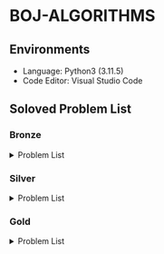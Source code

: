 # BOJ-ALGORITHMS

## Environments

- Language: Python3 (3.11.5)
- Code Editor: Visual Studio Code

## Soloved Problem List

### Bronze

<details>
<summary>Problem List</summary>

| **No**                                                                               | **Problem**                    | **Solved Date** | **Difficulty level** |
| :----------------------------------------------------------------------------------- | :----------------------------- | :-------------- | :------------------- |
| [1000](https://github.com/esaitchkim/boj-algorithms/blob/main/python3/0/1/1000.py)   | A+B                            | 2024-08-10      | Bronze 5             |
| [1001](https://github.com/esaitchkim/boj-algorithms/blob/main/python3/0/1/1001.py)   | A-B                            | 2024-08-10      | Bronze 5             |
| [1008](https://github.com/esaitchkim/boj-algorithms/blob/main/python3/0/1/1008.py)   | A/B                            | 2024-08-10      | Bronze 5             |
| [1076](https://github.com/esaitchkim/boj-algorithms/blob/main/python3/0/1/1076.py)   | 저항                           | 2024-10-04      | Bronze 2             |
| [1085](https://github.com/esaitchkim/boj-algorithms/blob/main/python3/0/1/1085.py)   | 직사각형에서 탈출              | 2024-09-11      | Bronze 3             |
| [1152](https://github.com/esaitchkim/boj-algorithms/blob/main/python3/0/1/1152.py)   | 단어의 개수                    | 2024-08-10      | Bronze 2             |
| [1259](https://github.com/esaitchkim/boj-algorithms/blob/main/python3/0/1/1259.py)   | 팰린드롬수                     | 2024-08-11      | Bronze 1             |
| [1330](https://github.com/esaitchkim/boj-algorithms/blob/main/python3/0/1/1330.py)   | 두 수 비교하기                 | 2024-08-10      | Bronze 5             |
| [1371](https://github.com/esaitchkim/boj-algorithms/blob/main/python3/0/1/1371.py)   | 가장 많은 글자                 | 2024-08-21      | Bronze 2             |
| [1546](https://github.com/esaitchkim/boj-algorithms/blob/main/python3/0/1/1546.py)   | 평균                           | 2024-08-13      | Bronze 1             |
| [1834](https://github.com/esaitchkim/boj-algorithms/blob/main/python3/0/1/1834.py)   | 나머지와 몫이 같은 수          | 2024-10-05      | Bronze 1             |
| [1934](https://github.com/esaitchkim/boj-algorithms/blob/main/python3/0/1/1934.py)   | 최소공배수                     | 2024-09-12      | Bronze 1             |
| [1978](https://github.com/esaitchkim/boj-algorithms/blob/main/python3/0/1/1978.py)   | 소수 찾기                      | 2024-08-11      | Bronze 2             |
| [2010](https://github.com/esaitchkim/boj-algorithms/blob/main/python3/0/2/2010.py)   | Electrical Outlets             | 2024-09-11      | Bronze 3             |
| [2231](https://github.com/esaitchkim/boj-algorithms/blob/main/python3/0/2/2231.py)   | 분해합                         | 2024-08-11      | Bronze 2             |
| [2292](https://github.com/esaitchkim/boj-algorithms/blob/main/python3/0/2/2231.py)   | 분해합                         | 2024-08-11      | Bronze 2             |
| [2338](https://github.com/esaitchkim/boj-algorithms/blob/main/python3/0/2/2292.py)   | 벌집                           | 2024-08-11      | Bronze 2             |
| [2393](https://github.com/esaitchkim/boj-algorithms/blob/main/python3/0/2/2393.py)   | Rook                           | 2024-08-31      | Bronze 5             |
| [2420](https://github.com/esaitchkim/boj-algorithms/blob/main/python3/0/2/2420.py)   | 사파리월드                     | 2024-08-12      | Bronze 5             |
| [2438](https://github.com/esaitchkim/boj-algorithms/blob/main/python3/0/2/2438.py)   | 별 찍기 - 1                    | 2024-08-10      | Bronze 3             |
| [2439](https://github.com/esaitchkim/boj-algorithms/blob/main/python3/0/2/2439.py)   | 별 찍기 - 2                    | 2024-08-10      | Bronze 4             |
| [2475](https://github.com/esaitchkim/boj-algorithms/blob/main/python3/0/2/2475.py)   | 검증수                         | 2024-08-10      | Bronze 5             |
| [2557](https://github.com/esaitchkim/boj-algorithms/blob/main/python3/0/2/2557.py)   | Hello World                    | 2024-08-10      | Bronze 5             |
| [2562](https://github.com/esaitchkim/boj-algorithms/blob/main/python3/0/2/2562.py)   | 최댓값                         | 2024-08-10      | Bronze 3             |
| [2577](https://github.com/esaitchkim/boj-algorithms/blob/main/python3/0/2/2577.py)   | 숫자의 개수                    | 2024-08-10      | Bronze 2             |
| [2609](https://github.com/esaitchkim/boj-algorithms/blob/main/python3/0/2/2609.py)   | 최대공약수와 최소공배수        | 2024-08-13      | Bronze 1             |
| [2675](https://github.com/esaitchkim/boj-algorithms/blob/main/python3/0/2/2675.py)   | 문자열 반복                    | 2024-08-10      | Bronze 2             |
| [2738](https://github.com/esaitchkim/boj-algorithms/blob/main/python3/0/2/2738.py)   | 행렬 덧셈                      | 2024-08-13      | Bronze 5             |
| [2739](https://github.com/esaitchkim/boj-algorithms/blob/main/python3/0/2/2739.py)   | 구구단                         | 2024-08-10      | Bronze 5             |
| [2741](https://github.com/esaitchkim/boj-algorithms/blob/main/python3/0/2/2741.py)   | N 찍기                         | 2024-08-10      | Bronze 5             |
| [2743](https://github.com/esaitchkim/boj-algorithms/blob/main/python3/0/2/2743.py)   | 단어 길이 재기                 | 2024-08-13      | Bronze 5             |
| [2744](https://github.com/esaitchkim/boj-algorithms/blob/main/python3/0/2/2744.py)   | 대소문자 바꾸기                | 2024-08-13      | Bronze 5             |
| [2750](https://github.com/esaitchkim/boj-algorithms/blob/main/python3/0/2/2750.py)   | 수 정렬하기                    | 2024-09-10      | Bronze 2             |
| [2753](https://github.com/esaitchkim/boj-algorithms/blob/main/python3/0/2/2753.py)   | 윤년                           | 2024-08-10      | Bronze 5             |
| [2754](https://github.com/esaitchkim/boj-algorithms/blob/main/python3/0/2/2754.py)   | 학점계산                       | 2024-08-13      | Bronze 3             |
| [2775](https://github.com/esaitchkim/boj-algorithms/blob/main/python3/0/2/2775.py)   | 부녀회장이 될테야              | 2024-08-13      | Bronze 1             |
| [2798](https://github.com/esaitchkim/boj-algorithms/blob/main/python3/0/2/2798.py)   | 블랙잭                         | 2024-08-11      | Bronze 2             |
| [2851](https://github.com/esaitchkim/boj-algorithms/blob/main/python3/0/2/2851.py)   | GLJIVE                         | 2024-09-20      | Bronze 1             |
| [2869](https://github.com/esaitchkim/boj-algorithms/blob/main/python3/0/2/2869.py)   | 달팽이는 올라가고 싶다         | 2024-08-13      | Bronze 1             |
| [2884](https://github.com/esaitchkim/boj-algorithms/blob/main/python3/0/2/2884.py)   | 알람 시계                      | 2024-08-10      | Bronze 3             |
| [2920](https://github.com/esaitchkim/boj-algorithms/blob/main/python3/0/2/2920.py)   | 음계                           | 2024-08-10      | Bronze 2             |
| [3009](https://github.com/esaitchkim/boj-algorithms/blob/main/python3/0/3/3009.py)   | CETVRTA                        | 2024-09-06      | Bronze 3             |
| [3052](https://github.com/esaitchkim/boj-algorithms/blob/main/python3/0/3/3052.py)   | 나머지                         | 2024-08-10      | Bronze 2             |
| [4101](https://github.com/esaitchkim/boj-algorithms/blob/main/python3/0/4/4101.py)   | Which is Greater?              | 2024-09-04      | Bronze 5             |
| [4153](https://github.com/esaitchkim/boj-algorithms/blob/main/python3/0/4/4153.py)   | 직각삼각형                     | 2024-08-11      | Bronze 3             |
| [4470](https://github.com/esaitchkim/boj-algorithms/blob/main/python3/0/4/4470.py)   | Number the lines               | 2024-08-21      | Bronze 4             |
| [4766](https://github.com/esaitchkim/boj-algorithms/blob/main/python3/0/4/4766.py)   | A Simple Question of Chemistry | 2024-08-15      | Bronze 3             |
| [5358](https://github.com/esaitchkim/boj-algorithms/blob/main/python3/0/5/5358.py)   | Football Team                  | 2024-08-21      | Bronze 4             |
| [5565](https://github.com/esaitchkim/boj-algorithms/blob/main/python3/0/5/5565.py)   | レシート                       | 2024-09-25      | Bronze 3             |
| [5597](https://github.com/esaitchkim/boj-algorithms/blob/main/python3/0/5/5597.py)   | 과제 안 내신 분..?             | 2024-08-12      | Bronze 3             |
| [6131](https://github.com/esaitchkim/boj-algorithms/blob/main/python3/0/6/6131.py)   | Perfect Squares                | 2024-09-11      | Bronze 3             |
| [6679](https://github.com/esaitchkim/boj-algorithms/blob/main/python3/0/6/6679.py)   | Specialized Four-Digit Numbers | 2024-09-06      | Bronze 2             |
| [7287](https://github.com/esaitchkim/boj-algorithms/blob/main/python3/0/7/7287.py)   | 등록                           | 2024-08-12      | Bronze 5             |
| [8932](https://github.com/esaitchkim/boj-algorithms/blob/main/python3/0/8/8932.py)   | Heptathlon                     | 2024-09-01      | Bronze 3             |
| [8958](https://github.com/esaitchkim/boj-algorithms/blob/main/python3/0/8/8958.py)   | OX퀴즈                         | 2024-08-10      | Bronze 2             |
| [9086](https://github.com/esaitchkim/boj-algorithms/blob/main/python3/0/9/9086.py)   | 문자열                         | 2024-08-13      | Bronze 5             |
| [9498](https://github.com/esaitchkim/boj-algorithms/blob/main/python3/0/9/9498.py)   | 시험 성적                      | 2024-08-11      | Bronze 5             |
| [9653](https://github.com/esaitchkim/boj-algorithms/blob/main/python3/0/9/9653.py)   | Star Wars Logo                 | 2024-08-15      | Bronze 5             |
| [10162](https://github.com/esaitchkim/boj-algorithms/blob/main/python3/1/0/10162.py) | 전자레인지                     | 2024-09-14      | Bronze 3             |
| [10171](https://github.com/esaitchkim/boj-algorithms/blob/main/python3/1/0/10171.py) | 고양이                         | 2024-08-11      | Bronze 5             |
| [10172](https://github.com/esaitchkim/boj-algorithms/blob/main/python3/1/0/10172.py) | 개                             | 2024-08-11      | Bronze 5             |
| [10250](https://github.com/esaitchkim/boj-algorithms/blob/main/python3/1/0/10250.py) | ACM 호텔                       | 2024-08-11      | Bronze 3             |
| [10409](https://github.com/esaitchkim/boj-algorithms/blob/main/python3/1/0/10409.py) | 서버                           | 2024-08-11      | Bronze 3             |
| [10699](https://github.com/esaitchkim/boj-algorithms/blob/main/python3/1/0/10699.py) | 오늘 날짜                      | 2024-08-12      | Bronze 5             |
| [10804](https://github.com/esaitchkim/boj-algorithms/blob/main/python3/1/0/10804.py) | 카드 역배치                    | 2024-09-12      | Bronze 2             |
| [10807](https://github.com/esaitchkim/boj-algorithms/blob/main/python3/1/0/10807.py) | 개수 세기                      | 2024-08-12      | Bronze 5             |
| [10809](https://github.com/esaitchkim/boj-algorithms/blob/main/python3/1/0/10809.py) | 알파벳 찾기                    | 2024-08-11      | Bronze 2             |
| [10817](https://github.com/esaitchkim/boj-algorithms/blob/main/python3/1/0/10817.py) | 세 수                          | 2024-09-10      | Bronze 3             |
| [10818](https://github.com/esaitchkim/boj-algorithms/blob/main/python3/1/0/10818.py) | 최소, 최대                     | 2024-08-11      | Bronze 3             |
| [10823](https://github.com/esaitchkim/boj-algorithms/blob/main/python3/1/0/10823.py) | 네 수                          | 2024-08-15      | Bronze 3             |
| [10869](https://github.com/esaitchkim/boj-algorithms/blob/main/python3/1/0/10869.py) | 사칙연산                       | 2024-08-11      | Bronze 5             |
| [10871](https://github.com/esaitchkim/boj-algorithms/blob/main/python3/1/0/10871.py) | X보다 작은 수                  | 2024-08-11      | Bronze 5             |
| [10872](https://github.com/esaitchkim/boj-algorithms/blob/main/python3/1/0/10872.py) | 팩토리얼                       | 2024-08-12      | Bronze 3             |
| [10874](https://github.com/esaitchkim/boj-algorithms/blob/main/python3/1/0/10874.py) | Dr. L's exam                   | 2024-09-01      | Bronze 3             |
| [10926](https://github.com/esaitchkim/boj-algorithms/blob/main/python3/1/0/10926.py) | 10926                          | 2024-08-21      | Bronze 5             |
| [10950](https://github.com/esaitchkim/boj-algorithms/blob/main/python3/1/0/10950.py) | A+B - 3                        | 2024-08-11      | Bronze 5             |
| [10951](https://github.com/esaitchkim/boj-algorithms/blob/main/python3/1/0/10951.py) | A+B - 4                        | 2024-08-11      | Bronze 5             |
| [10952](https://github.com/esaitchkim/boj-algorithms/blob/main/python3/1/0/10952.py) | A+B - 5                        | 2024-08-11      | Bronze 5             |
| [10989](https://github.com/esaitchkim/boj-algorithms/blob/main/python3/1/0/10989.py) | 수 정렬하기 3                  | 2024-08-13      | Bronze 1             |
| [10998](https://github.com/esaitchkim/boj-algorithms/blob/main/python3/1/0/10998.py) | A×B                            | 2024-08-11      | Bronze 5             |
| [11050](https://github.com/esaitchkim/boj-algorithms/blob/main/python3/1/1/11050.py) | 이항 계수 1                    | 2024-08-14      | Bronze 1             |
| [11382](https://github.com/esaitchkim/boj-algorithms/blob/main/python3/1/1/11382.py) | 꼬마 정민                      | 2024-08-12      | Bronze 5             |
| [11654](https://github.com/esaitchkim/boj-algorithms/blob/main/python3/1/1/11654.py) | 아스키 코드                    | 2024-08-11      | Bronze 5             |
| [11718](https://github.com/esaitchkim/boj-algorithms/blob/main/python3/1/1/11718.py) | 그대로 출력하기                | 2024-08-13      | Bronze 3             |
| [11720](https://github.com/esaitchkim/boj-algorithms/blob/main/python3/1/1/11720.py) | 숫자의 합                      | 2024-08-11      | Bronze 4             |
| [11942](https://github.com/esaitchkim/boj-algorithms/blob/main/python3/1/1/11942.py) | 고려대는 사랑입니다            | 2024-08-11      | Bronze 5             |
| [13155](https://github.com/esaitchkim/boj-algorithms/blob/main/python3/1/3/13155.py) | Common Knowledge               | 2024-10-07      | Bronze 1             |
| [13227](https://github.com/esaitchkim/boj-algorithms/blob/main/python3/1/3/13227.py) | 큰 수 곱셈                     | 2024-08-21      | Bronze 5             |
| [14038](https://github.com/esaitchkim/boj-algorithms/blob/main/python3/1/4/14038.py) | Tournament Selection           | 2024-08-15      | Bronze 4             |
| [14209](https://github.com/esaitchkim/boj-algorithms/blob/main/python3/1/4/14209.py) | Bridž                          | 2024-08-18      | Bronze 3             |
| [14652](https://github.com/esaitchkim/boj-algorithms/blob/main/python3/1/4/14652.py) | 나는 행복합니다~               | 2024-10-02      | Bronze 4             |
| [14681](https://github.com/esaitchkim/boj-algorithms/blob/main/python3/1/4/14681.py) | 사분면 고르기                  | 2024-08-12      | Bronze 5             |
| [14924](https://github.com/esaitchkim/boj-algorithms/blob/main/python3/1/4/14924.py) | 폰 노이만과 파리               | 2024-09-18      | Bronze 4             |
| [14928](https://github.com/esaitchkim/boj-algorithms/blob/main/python3/1/4/14928.py) | 큰 수 (BIG)                    | 2024-09-25      | Bronze 5             |
| [15232](https://github.com/esaitchkim/boj-algorithms/blob/main/python3/1/5/15232.py) | Rectangles                     | 2024-08-15      | Bronze 5             |
| [15552](https://github.com/esaitchkim/boj-algorithms/blob/main/python3/1/5/15552.py) | 빠른 A+B                       | 2024-08-12      | Bronze 4             |
| [15733](https://github.com/esaitchkim/boj-algorithms/blob/main/python3/1/5/15733.py) | 나는 누구인가                  | 2024-08-31      | Bronze 5             |
| [15740](https://github.com/esaitchkim/boj-algorithms/blob/main/python3/1/5/15740.py) | A+B - 9                        | 2024-08-15      | Bronze 5             |
| [15818](https://github.com/esaitchkim/boj-algorithms/blob/main/python3/1/5/15818.py) | 오버플로우와 모듈러            | 2024-09-18      | Bronze 4             |
| [15829](https://github.com/esaitchkim/boj-algorithms/blob/main/python3/1/5/15829.py) | Hashing                        | 2024-08-11      | Bronze 2             |
| [15962](https://github.com/esaitchkim/boj-algorithms/blob/main/python3/1/5/15962.py) | 새로운 시작                    | 2024-09-11      | Bronze 5             |
| [15964](https://github.com/esaitchkim/boj-algorithms/blob/main/python3/1/5/15964.py) | 이상한 기호                    | 2024-08-13      | Bronze 5             |
| [16431](https://github.com/esaitchkim/boj-algorithms/blob/main/python3/1/6/16431.py) | 베시와 데이지                  | 2024-09-26      | Bronze 3             |
| [16546](https://github.com/esaitchkim/boj-algorithms/blob/main/python3/1/6/16546.py) | Missing Runners                | 2024-09-11      | Bronze 3             |
| [16993](https://github.com/esaitchkim/boj-algorithms/blob/main/python3/1/6/16993.py) | Pizza Deal                     | 2024-09-04      | Bronze 4             |
| [17010](https://github.com/esaitchkim/boj-algorithms/blob/main/python3/1/7/17010.py) | Time to Decompress             | 2024-08-11      | Bronze 4             |
| [17094](https://github.com/esaitchkim/boj-algorithms/blob/main/python3/1/7/17094.py) | Serious Problem                | 2024-08-21      | Bronze 3             |
| [17356](https://github.com/esaitchkim/boj-algorithms/blob/main/python3/1/7/17356.py) | 욱 제                          | 2024-09-01      | Bronze 4             |
| [17874](https://github.com/esaitchkim/boj-algorithms/blob/main/python3/1/7/17874.py) | Piece of Cake!                 | 2024-09-18      | Bronze 4             |
| [19843](https://github.com/esaitchkim/boj-algorithms/blob/main/python3/1/9/19843.py) | 수면 패턴                      | 2024-09-27      | Bronze 1             |
| [20492](https://github.com/esaitchkim/boj-algorithms/blob/main/python3/2/0/20492.py) | 세금                           | 2024-08-15      | Bronze 5             |
| [21300](https://github.com/esaitchkim/boj-algorithms/blob/main/python3/2/1/21300.py) | Bottle Return                  | 2024-09-12      | Bronze 5             |
| [21612](https://github.com/esaitchkim/boj-algorithms/blob/main/python3/2/1/21612.py) | Boiling Water                  | 2024-09-18      | Bronze 4             |
| [21638](https://github.com/esaitchkim/boj-algorithms/blob/main/python3/2/1/21638.py) | SMS from MCHS                  | 2024-10-03      | Bronze 4             |
| [21965](https://github.com/esaitchkim/boj-algorithms/blob/main/python3/2/1/21965.py) | 드높은 남산 위에 우뚝 선       | 2024-09-27      | Bronze 1             |
| [22193](https://github.com/esaitchkim/boj-algorithms/blob/main/python3/2/2/22193.py) | Multiply                       | 2024-09-04      | Bronze 5             |
| [25083](https://github.com/esaitchkim/boj-algorithms/blob/main/python3/2/5/25083.py) | 새싹                           | 2024-08-11      | Bronze 5             |
| [25304](https://github.com/esaitchkim/boj-algorithms/blob/main/python3/2/5/25304.py) | 영수증                         | 2024-08-31      | Bronze 4             |
| [25400](https://github.com/esaitchkim/boj-algorithms/blob/main/python3/2/5/25400.py) | 제자리                         | 2024-09-26      | Bronze 1             |
| [25495](https://github.com/esaitchkim/boj-algorithms/blob/main/python3/2/5/25495.py) | 에어팟                         | 2024-09-19      | Bronze 2             |
| [25629](https://github.com/esaitchkim/boj-algorithms/blob/main/python3/2/5/25629.py) | 홀짝 수열                      | 2024-09-06      | Bronze 3             |
| [26082](https://github.com/esaitchkim/boj-algorithms/blob/main/python3/2/6/26082.py) | WARBOY                         | 2024-08-11      | Bronze 5             |
| [26307](https://github.com/esaitchkim/boj-algorithms/blob/main/python3/2/6/26307.py) | Correct                        | 2024-09-25      | Bronze 5             |
| [26546](https://github.com/esaitchkim/boj-algorithms/blob/main/python3/2/6/26546.py) | Reverse                        | 2024-09-11      | Bronze 4             |
| [27389](https://github.com/esaitchkim/boj-algorithms/blob/main/python3/2/7/27389.py) | Metronome                      | 2024-09-04      | Bronze 5             |
| [27866](https://github.com/esaitchkim/boj-algorithms/blob/main/python3/2/7/27866.py) | 문자와 문자열                  | 2024-08-11      | Bronze 5             |
| [28097](https://github.com/esaitchkim/boj-algorithms/blob/main/python3/2/8/28097.py) | 모범생 포닉스                  | 2024-08-21      | Bronze 4             |
| [28113](https://github.com/esaitchkim/boj-algorithms/blob/main/python3/2/8/28113.py) | 정보섬의 대중교통              | 2024-08-15      | Bronze 5             |
| [28702](https://github.com/esaitchkim/boj-algorithms/blob/main/python3/2/8/28702.py) | FizzBuzz                       | 2024-08-14      | Bronze 1             |
| [29732](https://github.com/esaitchkim/boj-algorithms/blob/main/python3/2/9/29732.py) | Rick-Roll Virus                | 2024-10-06      | Bronze 1             |
| [29863](https://github.com/esaitchkim/boj-algorithms/blob/main/python3/2/9/29863.py) | Arno's Sleep Schedule          | 2024-08-21      | Bronze 5             |
| [30030](https://github.com/esaitchkim/boj-algorithms/blob/main/python3/3/0/30030.py) | 스위트콘 가격 구하기           | 2024-08-11      | Bronze 5             |
| [30031](https://github.com/esaitchkim/boj-algorithms/blob/main/python3/3/0/30031.py) | 지폐 세기                      | 2024-09-05      | Bronze 4             |
| [30328](https://github.com/esaitchkim/boj-algorithms/blob/main/python3/3/0/30328.py) | Java Warriors                  | 2024-08-31      | Bronze 5             |
| [30802](https://github.com/esaitchkim/boj-algorithms/blob/main/python3/3/0/30802.py) | 웰컴 키트                      | 2024-08-11      | Bronze 3             |
| [31403](https://github.com/esaitchkim/boj-algorithms/blob/main/python3/3/1/31403.py) | A + B - C                      | 2024-08-11      | Bronze 4             |
| [31450](https://github.com/esaitchkim/boj-algorithms/blob/main/python3/3/1/31450.py) | Everyone is a winner           | 2024-08-31      | Bronze 5             |

</details>

### Silver

<details>
<summary>Problem List</summary>

| **No**                                                                               | **Problem**                 | **Solved Date** | **Difficulty level** |
| :----------------------------------------------------------------------------------- | :-------------------------- | :-------------- | :------------------- |
| [1002](https://github.com/esaitchkim/boj-algorithms/blob/main/python3/0/1/1002.py)   | 터렛                        | 2024-09-11      | Silver 3             |
| [1003](https://github.com/esaitchkim/boj-algorithms/blob/main/python3/0/1/1003.py)   | 피보나치 함수               | 2024-08-19      | Silver 3             |
| [1004](https://github.com/esaitchkim/boj-algorithms/blob/main/python3/0/1/1004.py)   | 어린 왕자                   | 2024-09-11      | Silver 3             |
| [1012](https://github.com/esaitchkim/boj-algorithms/blob/main/python3/0/1/1012.py)   | 유기농 배추                 | 2024-08-20      | Silver 2             |
| [1018](https://github.com/esaitchkim/boj-algorithms/blob/main/python3/0/1/1018.py)   | 체스판 다시 칠하기          | 2024-08-14      | Silver 4             |
| [1026](https://github.com/esaitchkim/boj-algorithms/blob/main/python3/0/1/1026.py)   | 보물                        | 2024-09-14      | Silver 4             |
| [1149](https://github.com/esaitchkim/boj-algorithms/blob/main/python3/0/1/1149.py)   | RGB거리                     | 2024-08-27      | Silver 1             |
| [1181](https://github.com/esaitchkim/boj-algorithms/blob/main/python3/0/1/1181.py)   | 단어 정렬                   | 2024-08-14      | Silver 5             |
| [1260](https://github.com/esaitchkim/boj-algorithms/blob/main/python3/0/1/1260.py)   | DFS와 BFS                   | 2024-08-20      | Silver 2             |
| [1316](https://github.com/esaitchkim/boj-algorithms/blob/main/python3/0/1/1316.py)   | 그룹 단어 체커              | 2024-09-22      | Silver 5             |
| [1343](https://github.com/esaitchkim/boj-algorithms/blob/main/python3/0/1/1343.py)   | 폴리오미노                  | 2024-09-14      | Silver 5             |
| [1388](https://github.com/esaitchkim/boj-algorithms/blob/main/python3/0/1/1388.py)   | 바닥 장식                   | 2024-09-21      | Silver 4             |
| [1427](https://github.com/esaitchkim/boj-algorithms/blob/main/python3/0/1/1427.py)   | 소트인사이드                | 2024-09-10      | Silver 5             |
| [1436](https://github.com/esaitchkim/boj-algorithms/blob/main/python3/0/1/1436.py)   | 영화감독 숌                 | 2024-08-14      | Silver 5             |
| [1439](https://github.com/esaitchkim/boj-algorithms/blob/main/python3/0/1/1439.py)   | 뒤집기                      | 2024-09-14      | Silver 5             |
| [1463](https://github.com/esaitchkim/boj-algorithms/blob/main/python3/0/1/1463.py)   | 1로 만들기                  | 2024-08-14      | Silver 3             |
| [1541](https://github.com/esaitchkim/boj-algorithms/blob/main/python3/0/1/1541.py)   | 잃어버린 괄호               | 2024-08-20      | Silver 2             |
| [1620](https://github.com/esaitchkim/boj-algorithms/blob/main/python3/0/1/1620.py)   | 나는야 포켓몬 마스터 이다솜 | 2024-08-18      | Silver 4             |
| [1629](https://github.com/esaitchkim/boj-algorithms/blob/main/python3/0/1/1629.py)   | 곱셈                        | 2024-08-28      | Silver 1             |
| [1654](https://github.com/esaitchkim/boj-algorithms/blob/main/python3/0/1/1654.py)   | 랜선 자르기                 | 2024-08-17      | Silver 2             |
| [1676](https://github.com/esaitchkim/boj-algorithms/blob/main/python3/0/1/1676.py)   | 팩토리얼 0의 개수           | 2024-08-14      | Silver 5             |
| [1764](https://github.com/esaitchkim/boj-algorithms/blob/main/python3/0/1/1764.py)   | 듣보잡                      | 2024-08-18      | Silver 4             |
| [1789](https://github.com/esaitchkim/boj-algorithms/blob/main/python3/0/1/1789.py)   | 수들의 합                   | 2024-09-13      | Silver 5             |
| [1817](https://github.com/esaitchkim/boj-algorithms/blob/main/python3/0/1/1817.py)   | 짐 챙기는 숌                | 2024-09-28      | Silver 5             |
| [1874](https://github.com/esaitchkim/boj-algorithms/blob/main/python3/0/1/1874.py)   | 스택 수열                   | 2024-08-17      | Silver 2             |
| [1920](https://github.com/esaitchkim/boj-algorithms/blob/main/python3/0/1/1920.py)   | 수 찾기                     | 2024-08-14      | Silver 4             |
| [1927](https://github.com/esaitchkim/boj-algorithms/blob/main/python3/0/1/1927.py)   | 최소 힙                     | 2024-09-09      | Silver 2             |
| [1929](https://github.com/esaitchkim/boj-algorithms/blob/main/python3/0/1/1929.py)   | 소수 구하기                 | 2024-08-17      | Silver 3             |
| [1931](https://github.com/esaitchkim/boj-algorithms/blob/main/python3/0/1/1931.py)   | 회의실 배정                 | 2024-09-10      | Silver 1             |
| [1932](https://github.com/esaitchkim/boj-algorithms/blob/main/python3/0/1/1932.py)   | The Triangle                | 2024-08-29      | Silver 1             |
| [1966](https://github.com/esaitchkim/boj-algorithms/blob/main/python3/0/1/1966.py)   | Printer Queue               | 2024-08-17      | Silver 3             |
| [1991](https://github.com/esaitchkim/boj-algorithms/blob/main/python3/0/1/1991.py)   | 트리 순회                   | 2024-08-30      | Silver 1             |
| [2057](https://github.com/esaitchkim/boj-algorithms/blob/main/python3/0/2/2057.py)   | 팩토리얼 분해               | 2024-09-29      | Silver 5             |
| [2108](https://github.com/esaitchkim/boj-algorithms/blob/main/python3/0/2/2108.py)   | 통계학                      | 2024-08-17      | Silver 3             |
| [2164](https://github.com/esaitchkim/boj-algorithms/blob/main/python3/0/2/2164.py)   | 카드2                       | 2024-08-14      | Silver 4             |
| [2238](https://github.com/esaitchkim/boj-algorithms/blob/main/python3/0/2/2238.py)   | 경매                        | 2024-09-27      | Silver 5             |
| [2389](https://github.com/esaitchkim/boj-algorithms/blob/main/python3/0/2/2389.py)   | ŠEĆER                       | 2024-08-15      | Silver 4             |
| [2477](https://github.com/esaitchkim/boj-algorithms/blob/main/python3/0/2/2477.py)   | 참외밭                      | 2024-09-11      | Silver 2             |
| [2579](https://github.com/esaitchkim/boj-algorithms/blob/main/python3/0/2/2579.py)   | 계단 오르기                 | 2024-08-19      | Silver 3             |
| [2606](https://github.com/esaitchkim/boj-algorithms/blob/main/python3/0/2/2606.py)   | 바이러스                    | 2024-08-19      | Silver 3             |
| [2630](https://github.com/esaitchkim/boj-algorithms/blob/main/python3/0/2/2630.py)   | 색종이 만들기               | 2024-09-07      | Silver 2             |
| [2751](https://github.com/esaitchkim/boj-algorithms/blob/main/python3/0/2/2751.py)   | 수 정렬하기 2               | 2024-08-14      | Silver 5             |
| [3063](https://github.com/esaitchkim/boj-algorithms/blob/main/python3/0/3/3063.py)   | 게시판                      | 2024-09-18      | Silver 5             |
| [3135](https://github.com/esaitchkim/boj-algorithms/blob/main/python3/0/3/3135.py)   | RADIO                       | 2024-09-28      | Silver 5             |
| [4383](https://github.com/esaitchkim/boj-algorithms/blob/main/python3/0/4/4383.py)   | Jolly Jumpers               | 2024-09-20      | Silver 5             |
| [4949](https://github.com/esaitchkim/boj-algorithms/blob/main/python3/0/4/4949.py)   | The Balance of the World    | 2024-08-15      | Silver 4             |
| [6179](https://github.com/esaitchkim/boj-algorithms/blob/main/python3/0/6/6179.py)   | Oh Those Rollers            | 2024-09-16      | Silver 2             |
| [6186](https://github.com/esaitchkim/boj-algorithms/blob/main/python3/0/6/6186.py)   | Best Grass                  | 2024-09-22      | Silver 5             |
| [6550](https://github.com/esaitchkim/boj-algorithms/blob/main/python3/0/6/6550.py)   | All in All                  | 2024-09-29      | Silver 5             |
| [7568](https://github.com/esaitchkim/boj-algorithms/blob/main/python3/0/7/7568.py)   | 덩치                        | 2024-08-14      | Silver 5             |
| [9012](https://github.com/esaitchkim/boj-algorithms/blob/main/python3/0/9/9012.py)   | Parenthesis                 | 2024-08-16      | Silver 4             |
| [9095](https://github.com/esaitchkim/boj-algorithms/blob/main/python3/0/9/9095.py)   | Adding 1s, 2s, and 3s       | 2024-08-19      | Silver 3             |
| [9237](https://github.com/esaitchkim/boj-algorithms/blob/main/python3/0/9/9237.py)   | Planting Trees              | 2024-09-28      | Silver 5             |
| [9375](https://github.com/esaitchkim/boj-algorithms/blob/main/python3/0/9/9375.py)   | Incognito                   | 2024-08-19      | Silver 3             |
| [9461](https://github.com/esaitchkim/boj-algorithms/blob/main/python3/0/9/9461.py)   | Padovan Sequence            | 2024-08-19      | Silver 3             |
| [9465](https://github.com/esaitchkim/boj-algorithms/blob/main/python3/0/9/9465.py)   | Stickers                    | 2024-09-02      | Silver 1             |
| [10773](https://github.com/esaitchkim/boj-algorithms/blob/main/python3/1/0/10773.py) | Zero That Out               | 2024-08-16      | Silver 4             |
| [10814](https://github.com/esaitchkim/boj-algorithms/blob/main/python3/1/0/10814.py) | 나이순 정렬                 | 2024-08-14      | Silver 5             |
| [10815](https://github.com/esaitchkim/boj-algorithms/blob/main/python3/1/0/10815.py) | 숫자 카드                   | 2024-09-30      | Silver 5             |
| [10816](https://github.com/esaitchkim/boj-algorithms/blob/main/python3/1/0/10816.py) | 숫자 카드 2                 | 2024-08-16      | Silver 4             |
| [10828](https://github.com/esaitchkim/boj-algorithms/blob/main/python3/1/0/10828.py) | 스택                        | 2024-08-16      | Silver 4             |
| [10845](https://github.com/esaitchkim/boj-algorithms/blob/main/python3/1/0/10845.py) | 큐                          | 2024-08-16      | Silver 4             |
| [10866](https://github.com/esaitchkim/boj-algorithms/blob/main/python3/1/0/10866.py) | 덱                          | 2024-10-01      | Silver 4             |
| [11047](https://github.com/esaitchkim/boj-algorithms/blob/main/python3/1/1/11047.py) | 동전 0                      | 2024-08-18      | Silver 4             |
| [11053](https://github.com/esaitchkim/boj-algorithms/blob/main/python3/1/1/11053.py) | 가장 긴 증가하는 부분 수열  | 2024-08-23      | Silver 2             |
| [11256](https://github.com/esaitchkim/boj-algorithms/blob/main/python3/1/1/11256.py) | Jelly Bean                  | 2024-09-29      | Silver 2             |
| [11399](https://github.com/esaitchkim/boj-algorithms/blob/main/python3/1/1/11399.py) | ATM                         | 2024-08-18      | Silver 4             |
| [11650](https://github.com/esaitchkim/boj-algorithms/blob/main/python3/1/1/11650.py) | 좌표 정렬하기               | 2024-08-14      | Silver 5             |
| [11651](https://github.com/esaitchkim/boj-algorithms/blob/main/python3/1/1/11651.py) | 좌표 정렬하기 2             | 2024-08-14      | Silver 5             |
| [11659](https://github.com/esaitchkim/boj-algorithms/blob/main/python3/1/1/11659.py) | 구간 합 구하기 4            | 2024-08-20      | Silver 3             |
| [11660](https://github.com/esaitchkim/boj-algorithms/blob/main/python3/1/1/11660.py) | 구간 합 구하기 5            | 2024-09-02      | Silver 1             |
| [11723](https://github.com/esaitchkim/boj-algorithms/blob/main/python3/1/1/11723.py) | 집합                        | 2024-08-18      | Silver 5             |
| [11725](https://github.com/esaitchkim/boj-algorithms/blob/main/python3/1/1/11725.py) | 트리의 부모 찾기            | 2024-08-24      | Silver 2             |
| [11726](https://github.com/esaitchkim/boj-algorithms/blob/main/python3/1/1/11726.py) | 2×n 타일링                  | 2024-08-20      | Silver 3             |
| [11727](https://github.com/esaitchkim/boj-algorithms/blob/main/python3/1/1/11727.py) | 2×n 타일링 2                | 2024-08-20      | Silver 3             |
| [11866](https://github.com/esaitchkim/boj-algorithms/blob/main/python3/1/1/11866.py) | 요세푸스 문제 0             | 2024-08-16      | Silver 4             |
| [13305](https://github.com/esaitchkim/boj-algorithms/blob/main/python3/1/3/13305.py) | 주유소                      | 2024-09-14      | Silver 3             |
| [14916](https://github.com/esaitchkim/boj-algorithms/blob/main/python3/1/4/14916.py) | 거스름돈                    | 2024-09-14      | Silver 5             |
| [15650](https://github.com/esaitchkim/boj-algorithms/blob/main/python3/1/5/15650.py) | N과 M (2)                   | 2024-08-22      | Silver 3             |
| [15652](https://github.com/esaitchkim/boj-algorithms/blob/main/python3/1/5/15652.py) | N과 M (4)                   | 2024-08-22      | Silver 3             |
| [15654](https://github.com/esaitchkim/boj-algorithms/blob/main/python3/1/5/15652.py) | N과 M (5)                   | 2024-08-23      | Silver 3             |
| [15663](https://github.com/esaitchkim/boj-algorithms/blob/main/python3/1/5/15663.py) | N과 M (9)                   | 2024-08-24      | Silver 2             |
| [15666](https://github.com/esaitchkim/boj-algorithms/blob/main/python3/1/5/15666.py) | N과 M (12)                  | 2024-08-25      | Silver 2             |
| [15803](https://github.com/esaitchkim/boj-algorithms/blob/main/python3/1/5/15803.py) | PLAYERJINAH’S BOTTLEGROUNDS | 2024-09-17      | Silver 5             |
| [15904](https://github.com/esaitchkim/boj-algorithms/blob/main/python3/1/5/15904.py) | UCPC는 무엇의 약자일까?     | 2024-09-24      | Silver 5             |
| [16435](https://github.com/esaitchkim/boj-algorithms/blob/main/python3/1/6/16435.py) | 스네이크버드                | 2024-09-23      | Silver 5             |
| [16953](https://github.com/esaitchkim/boj-algorithms/blob/main/python3/1/6/16953.py) | A → B                       | 2024-08-26      | Silver 2             |
| [17219](https://github.com/esaitchkim/boj-algorithms/blob/main/python3/1/7/17219.py) | 비밀번호 찾기               | 2024-08-19      | Silver 4             |
| [17286](https://github.com/esaitchkim/boj-algorithms/blob/main/python3/1/7/17286.py) | 유미                        | 2024-09-18      | Silver 5             |
| [17626](https://github.com/esaitchkim/boj-algorithms/blob/main/python3/1/7/17626.py) | Four Squares                | 2024-08-20      | Silver 3             |
| [18110](https://github.com/esaitchkim/boj-algorithms/blob/main/python3/1/8/18110.py) | solved.ac                   | 2024-08-17      | Silver 4             |
| [18221](https://github.com/esaitchkim/boj-algorithms/blob/main/python3/1/8/18221.py) | 교수님 저는 취업할래요      | 2024-09-17      | Silver 5             |
| [18258](https://github.com/esaitchkim/boj-algorithms/blob/main/python3/1/8/18258.py) | 큐 2                        | 2024-10-03      | Silver 4             |
| [26169](https://github.com/esaitchkim/boj-algorithms/blob/main/python3/2/6/26169.py) | 세 번 이내에 사과를 먹자    | 2024-09-15      | Silver 3             |
| [26876](https://github.com/esaitchkim/boj-algorithms/blob/main/python3/2/6/26876.py) | New Time                    | 2024-09-21      | Silver 5             |

</details>

### Gold

<details>
<summary>Problem List</summary>

| **No**                                                                               | **Problem**     | **Solved Date** | **Difficulty level** |
| :----------------------------------------------------------------------------------- | :-------------- | :-------------- | :------------------- |
| [1916](https://github.com/esaitchkim/boj-algorithms/blob/main/python3/0/1/1916.py)   | 최소비용 구하기 | 2024-09-02      | Gold 5               |
| [2096](https://github.com/esaitchkim/boj-algorithms/blob/main/python3/0/2/2096.py)   | 내려가기        | 2024-09-02      | Gold 5               |
| [2166](https://github.com/esaitchkim/boj-algorithms/blob/main/python3/0/2/2166.py)   | 다각형의 면적   | 2024-09-08      | Gold 5               |
| [2467](https://github.com/esaitchkim/boj-algorithms/blob/main/python3/0/2/2467.py)   | 용액            | 2024-09-09      | Gold 5               |
| [9251](https://github.com/esaitchkim/boj-algorithms/blob/main/python3/0/9/9251.py)   | LCS             | 2024-09-03      | Gold 5               |
| [11758](https://github.com/esaitchkim/boj-algorithms/blob/main/python3/1/1/11758.py) | CCW             | 2024-09-12      | Gold 5               |
| [12865](https://github.com/esaitchkim/boj-algorithms/blob/main/python3/1/2/12865.py) | 평범한 배낭     | 2024-09-03      | Gold 5               |
| [13549](https://github.com/esaitchkim/boj-algorithms/blob/main/python3/1/3/13549.py) | 숨바꼭질 3      | 2024-09-03      | Gold 5               |
| [15686](https://github.com/esaitchkim/boj-algorithms/blob/main/python3/1/5/15686.py) | 치킨 배달       | 2024-09-03      | Gold 5               |

</details>
